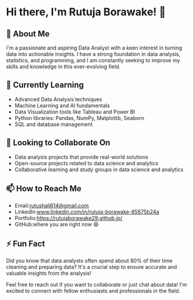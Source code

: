 # Hi there, I'm Rutuja Borawake! 👋

## 👀 About Me
I'm a passionate and aspiring Data Analyst with a keen interest in turning data into actionable insights. I have a strong foundation in data analysis, statistics, and programming, and I am constantly seeking to improve my skills and knowledge in this ever-evolving field.

## 🌱 Currently Learning
- Advanced Data Analysis techniques
- Machine Learning and AI fundamentals
- Data Visualization tools like Tableau and Power BI
- Python libraries: Pandas, NumPy, Matplotlib, Seaborn
- SQL and database management

## 💞️ Looking to Collaborate On
- Data analysis projects that provide real-world solutions
- Open-source projects related to data science and analytics
- Collaborative learning and study groups in data science and analytics

## 📫 How to Reach Me
- Email:rutushali614@gmail.com
- LinkedIn:www.linkedin.com/in/rutuja-borawake-85675b24a
- Portfolio:https://rutujaborawake29.github.io/
- GitHub:where you are right now 😄

## ⚡ Fun Fact
Did you know that data analysts often spend about 80% of their time cleaning and preparing data? It's a crucial step to ensure accurate and valuable insights from the analysis!

Feel free to reach out if you want to collaborate or just chat about data! I'm excited to connect with fellow enthusiasts and professionals in the field.
